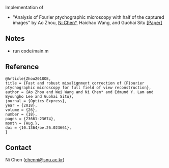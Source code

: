
Implementation of 
- "Analysis of Fourier ptychographic microscopy with half of the captured images" by Ao Zhou, [Ni Chen*](https://ni-chen.github.io/), Haichao Wang, and Guohai Situ [[Paper]](https://iopscience.iop.org/article/10.1088/2040-8986/aad453/pdf)



## Notes

 - run code/main.m


## Reference

```
@Article{Zhou2018OE,
title = {Fast and robust misalignment correction of {F}ourier ptychographic microscopy for full field of view reconstruction},
author = {Ao Zhou and Wei Wang and Ni Chen* and Edmund Y. Lam and Byoungho Lee and Guohai Situ},
journal = {Optics Express},
year = {2018},
volume = {26},
number = {18},
pages = {23661-23674},
month = {Aug.},
doi = {10.1364/oe.26.023661},
}
```



## Contact

Ni Chen (chenni@snu.ac.kr)